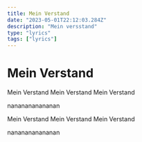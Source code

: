 ```yaml
---
title: Mein Verstand
date: "2023-05-01T22:12:03.284Z"
description: "Mein versstand"
type: "lyrics"
tags: ["lyrics"]
---
```


# Mein Verstand
Mein Verstand
Mein Verstand
Mein Verstand

nananananananan

Mein Verstand
Mein Verstand
Mein Verstand

nananananananan
